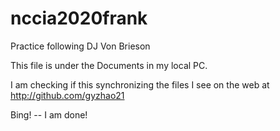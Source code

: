 # nccia2020frank
 Practice following DJ Von Brieson

 This file is under the Documents in my local PC.

 I am checking if this synchronizing the files I see on the web at http://github.com/gyzhao21

Bing! -- I am done!